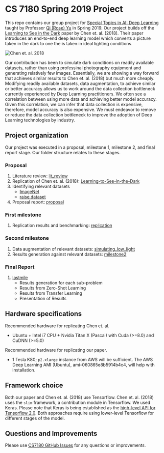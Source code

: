 # CS 7180 Spring 2019 Project

This repo contains our group project for [Special Topics in AI: Deep Learning](https://sites.google.com/view/cs-7180-spring-2019/home) taught by Professor [Qi (Rose) Yu](http://roseyu.com/)
in Spring 2019. Our project builds off the [Learning to See in the Dark](http://cchen156.web.engr.illinois.edu/SID.html) paper by Chen et. al. (2018). Their paper introduces an end-to-end
deep learning model which converts a picture taken in the dark to one the is taken in ideal
lighting conditions.

![Chen et. al. 2018](https://github.com/tbonza/CS7180/blob/master/imgs/fig1.png "Results from Chen et. al. 2018")

Our contribution has been to simulate dark conditions on readily available datasets,
rather than using professinal photography equipment and generating relatively few images.
Essentially, we are showing a way forward that achieves similar results to Chen et. al. (2018)
but much more cheaply. Modifying readily available datasets, data augmentation, to achieve
similar or better accuracy allows us to work around the data collection bottleneck currently
experienced by Deep Learning practitioners. We often see a correlation between using more
data and achieving better model accuracy. Given this correlation, we can infer that data 
collection is expensive, therefore, model accuracy is also expensive. We must endeavor to
remove or reduce the data collection bottleneck to improve the adoption of Deep Learning
technologies by industry.

## Project organization

Our project was executed in a proposal, milestone 1, milestone 2, and final report
stage. Our folder structure relates to these stages.

### Proposal

1. Literature review: [lit_review](https://github.com/tbonza/CS7180/tree/master/lit_review)
1. Replication of Chen et. al. (2018): [Learning-to-See-in-the-Dark](https://github.com/cchen156/Learning-to-See-in-the-Dark/tree/f41b54543e908469f84f385da772a4c68538248b)
1. Identifying relevant datasets
   * [ImageNet](https://github.com/tbonza/CS7180/tree/master/ImageNet)
   * [raise dataset](https://github.com/tbonza/CS7180/tree/master/raise%20dataset)
1. Proposal report: [proposal](https://github.com/tbonza/CS7180/tree/master/proposal)
   
### First milestone

1. Replication results and benchmarking: [replication](https://github.com/tbonza/CS7180/tree/master/replication)

### Second milestone

1. Data augmentation of relevant datasets: [simulating_low_light](https://github.com/tbonza/CS7180/tree/master/simulating_low_light)
1. Results generation against relevant datasets: [milestone2](https://github.com/tbonza/CS7180/tree/master/milestone2)

### Final Report

1. [lastmile](https://github.com/tbonza/CS7180/tree/master/lastmile)
	* Results generation for each sub-problem
	* Results from Zero-Shot Learning
	* Results from Transfer Learning
	* Presentation of Results
	
## Hardware specifications

Recommended hardware for replicating Chen et. al.

* Ubuntu + Intel i7 CPU + Nvidia Titan X (Pascal) with Cuda (>=8.0) and CuDNN (>=5.0)

Recommended hardware for replicating our paper.

* 1 Tesla K80; `p2.xlarge` instance from AWS will be sufficient. The AWS Deep Learning
  AMI (Ubuntu), ami-060865e8b5914b4c4, will help with installation.

## Framework choice

Both our paper and Chen et. al. (2018) use Tensorflow. Chen et. al. (2018) uses the
`slim` framework, a contribution module in Tensorflow. We used Keras. Please note that
Keras is being established as the [high-level API for Tensorflow 2.0](https://medium.com/tensorflow/standardizing-on-keras-guidance-on-high-level-apis-in-tensorflow-2-0-bad2b04c819a).
Both approaches require using lower-level Tensorflow for different stages of the model.

## Questions and Improvements

Please use [CS7180 GitHub Issues](https://github.com/tbonza/CS7180/issues) for any questions
or improvements.
